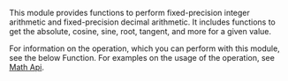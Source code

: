 This module provides functions to perform fixed-precision integer arithmetic and fixed-precision decimal arithmetic. It includes functions to get the absolute, cosine, sine, root, tangent, and more for a given value.

For information on the operation, which you can perform with this module, see the below Function. For examples on the usage of the operation, see [Math Api](https://ballerina.io/v1-1/learn/by-example/math-functions.html).
